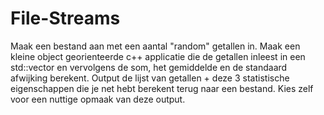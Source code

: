 # File-Streams

Maak een bestand aan met een aantal "random" getallen in. Maak een kleine object georienteerde c++ applicatie die de getallen inleest in een std::vector en vervolgens de som, het gemiddelde en de standaard afwijking berekent. Output de lijst van getallen + deze 3 statistische eigenschappen die je net hebt berekent terug naar een bestand. Kies zelf voor een nuttige opmaak van deze output.
